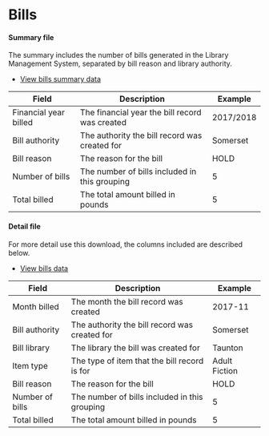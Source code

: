 Bills
=====

#### Summary file

The summary includes the number of bills generated in the Library Management System, separated by bill reason and library authority.

- [View bills summary data](https://github.com/LibrariesWest/opendata/blob/origin1/bills/bills_summary.csv)

| Field | Description | Example |
| ----- | ----------- | ------- |
| Financial year billed | The financial year the bill record was created | 2017/2018 |
| Bill authority | The authority the bill record was created for | Somerset |
| Bill reason | The reason for the bill | HOLD |
| Number of bills | The number of bills included in this grouping | 5 |
| Total billed | The total amount billed in pounds | 5 |

#### Detail file

For more detail use this download, the columns included are described below.

- [View bills data](https://github.com/LibrariesWest/opendata/blob/origin1/bills/bills.csv)

| Field | Description | Example |
| ----- | ----------- | ------- |
| Month billed | The month the bill record was created | 2017-11 |
| Bill authority | The authority the bill record was created for | Somerset |
| Bill library | The library the bill was created for | Taunton |
| Item type | The type of item that the bill record is for | Adult Fiction |
| Bill reason | The reason for the bill | HOLD |
| Number of bills | The number of bills included in this grouping | 5 |
| Total billed | The total amount billed in pounds | 5 |
